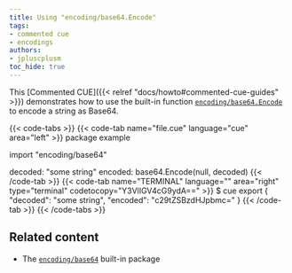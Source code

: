 ```yaml
---
title: Using "encoding/base64.Encode"
tags:
- commented cue
- encodings
authors:
- jpluscplusm
toc_hide: true
---
```


This [Commented CUE]({{< relref "docs/howto#commented-cue-guides" >}})
demonstrates how to use the built-in function
[`encoding/base64.Encode`](https://pkg.go.dev/cuelang.org/go/pkg/encoding/base64#Encode)
to encode a string as Base64.

{{< code-tabs >}}
{{< code-tab name="file.cue" language="cue" area="left" >}}
package example

import "encoding/base64"

decoded: "some string"
encoded: base64.Encode(null, decoded)
{{< /code-tab >}}
{{< code-tab name="TERMINAL" language="" area="right" type="terminal" codetocopy="Y3VlIGV4cG9ydA==" >}}
$ cue export
{
    "decoded": "some string",
    "encoded": "c29tZSBzdHJpbmc="
}
{{< /code-tab >}}
{{< /code-tabs >}}

## Related content

- The [`encoding/base64`](https://pkg.go.dev/cuelang.org/go/pkg/encoding/base64) built-in package
